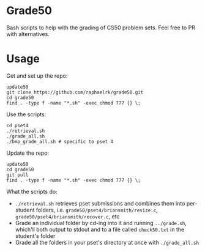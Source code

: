 # Grade50
Bash scripts to help with the grading of CS50 problem sets. Feel free to PR with alternatives.

# Usage

Get and set up the repo:
```
update50
git clone https://github.com/raphaelrk/grade50.git
cd grade50
find . -type f -name "*.sh" -exec chmod 777 {} \;
```

Use the scripts:
```
cd pset4
./retrieval.sh
./grade_all.sh
./bmp_grade_all.sh # specific to pset 4
```

Update the repo:
```
update50
cd grade50
git pull
find . -type f -name "*.sh" -exec chmod 777 {} \;
```

What the scripts do:
- `./retrieval.sh` retrieves pset submissions and combines them into per-student folders, i.e. `grade50/pset4/briansmith/resize.c`, `grade50/pset4/briansmith/recover.c`, etc
- Grade an individual folder by cd-ing into it and running `../grade.sh`, which'll both output to stdout and to a file called `check50.txt` in the student's folder
- Grade all the folders in your pset's directory at once with `./grade_all.sh`

